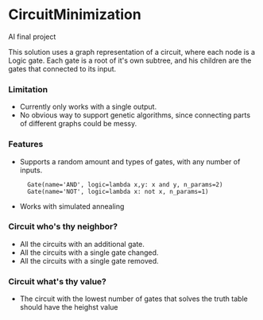 # CircuitMinimization
AI final project

This solution uses a graph representation of a circuit, where each node is a Logic gate.
Each gate is a root of it's own subtree, and his children are the gates that connected to its input.

### Limitation
* Currently only works with a single output.
* No obvious way to support genetic algorithms, since connecting parts of different graphs could be messy.

### Features
* Supports a random amount and types of gates, with any number of inputs.

        Gate(name='AND', logic=lambda x,y: x and y, n_params=2)
        Gate(name='NOT', logic=lambda x: not x, n_params=1)
    
* Works with simulated annealing

### Circuit who's thy neighbor?
* All the circuits with an additional gate.
* All the circuits with a single gate changed.
* All the circuits with a single gate removed.

### Circuit what's thy value?
* The circuit with the lowest number of gates that solves the truth table should have the heighst value
